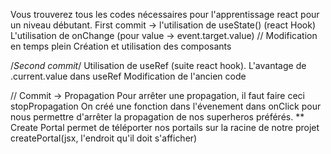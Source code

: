 Vous trouverez tous les codes nécessaires pour l'apprentissage react pour un niveau débutant.
First commit -> l'utilisation de useState() (react Hook)
L'utilisation de onChange (pour value -> event.target.value) // Modification en temps plein
Création et utilisation des composants

/_Second commit_/
Utilisation de useRef (suite react hook).
L'avantage de .current.value dans useRef
Modification de l'ancien code

// Commit -> Propagation
Pour arrêter une propagation, il faut faire ceci stopPropagation
On créé une fonction dans l'évenement dans onClick pour nous permettre d'arrêter la propagation de nos superheros préférés.
\*\* Create Portal
permet de téléporter nos portails sur la racine de notre projet
createPortal(jsx, l'endroit qu'il doit s'afficher)
